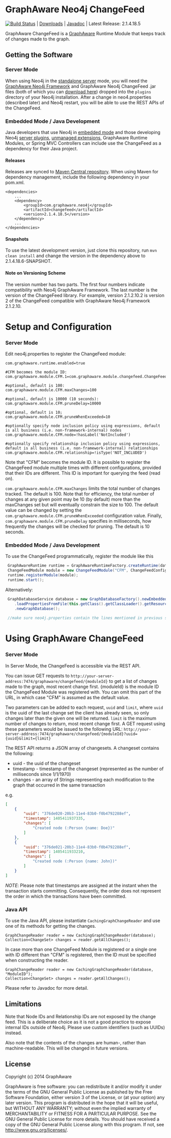 GraphAware Neo4j ChangeFeed
===========================

[![Build Status](https://travis-ci.org/graphaware/neo4j-changefeed.png)](https://travis-ci.org/graphaware/neo4j-changefeed) | <a href="http://graphaware.com/downloads/" target="_blank">Downloads</a> | <a href="http://graphaware.com/site/changefeed/latest/apidocs/" target="_blank">Javadoc</a> | Latest Release: 2.1.4.18.5

GraphAware ChangeFeed is a [GraphAware](https://github.com/graphaware/neo4j-framework) Runtime Module that keeps track of changes made to the graph.

Getting the Software
--------------------

### Server Mode

When using Neo4j in the <a href="http://docs.neo4j.org/chunked/stable/server-installation.html" target="_blank">standalone server</a> mode,
you will need the <a href="https://github.com/graphaware/neo4j-framework" target="_blank">GraphAware Neo4j Framework</a> and GraphAware Neo4j ChangeFeed .jar files (both of which you can <a href="http://graphaware.com/downloads/" target="_blank">download here</a>) dropped
into the `plugins` directory of your Neo4j installation. After a change in neo4.properties (described later) and Neo4j restart, you will be able to use the REST APIs of the ChangeFeed.

### Embedded Mode / Java Development

Java developers that use Neo4j in <a href="http://docs.neo4j.org/chunked/stable/tutorials-java-embedded.html" target="_blank">embedded mode</a>
and those developing Neo4j <a href="http://docs.neo4j.org/chunked/stable/server-plugins.html" target="_blank">server plugins</a>,
<a href="http://docs.neo4j.org/chunked/stable/server-unmanaged-extensions.html" target="_blank">unmanaged extensions</a>,
GraphAware Runtime Modules, or Spring MVC Controllers can include use the ChangeFeed as a dependency for their Java project.

#### Releases

Releases are synced to <a href="http://search.maven.org/#search%7Cga%7C1%7Ca%3A%22changefeed%22" target="_blank">Maven Central repository</a>. When using Maven for dependency management, include the following dependency in your pom.xml.

    <dependencies>
        ...
        <dependency>
            <groupId>com.graphaware.neo4j</groupId>
            <artifactId>changefeed</artifactId>
            <version>2.1.4.18.5</version>
        </dependency>
        ...
    </dependencies>

#### Snapshots

To use the latest development version, just clone this repository, run `mvn clean install` and change the version in the
dependency above to 2.1.4.18.6-SNAPSHOT.

#### Note on Versioning Scheme

The version number has two parts. The first four numbers indicate compatibility with Neo4j GraphAware Framework.
 The last number is the version of the ChangeFeed library. For example, version 2.1.2.10.2 is version 2 of the ChangeFeed
 compatible with GraphAware Neo4j Framework 2.1.2.10.

Setup and Configuration
=======================

### Server Mode

Edit neo4j.properties to register the ChangeFeed module:

```
com.graphaware.runtime.enabled=true

#CFM becomes the module ID:
com.graphaware.module.CFM.1=com.graphaware.module.changefeed.ChangeFeedModuleBootstrapper

#optional, default is 100:
com.graphaware.module.CFM.maxChanges=100

#optional, default is 10000 (10 seconds):
com.graphaware.module.CFM.pruneDelay=10000

#optional, default is 10;
com.graphaware.module.CFM.pruneWhenExceeded=10

#optionally specify node inclusion policy using expressions, default is all business (i.e. non-framework-internal) nodes
com.graphaware.module.CFM.node=!hasLabel('NotIncluded')

#optionally specify relationship inclusion policy using expressions, default is all business (i.e. non-framework-internal) relationships
com.graphaware.module.CFM.relationship=!isType('NOT_INCLUDED')
```

Note that "CFM" becomes the module ID. It is possible to register the ChangeFeed module multiple times with different
configurations, provided that their IDs are different. This ID is important for querying the feed (read on).

`com.graphaware.module.CFM.maxChanges` limits the total number of changes tracked. The default is 100.
Note that for efficiency, the total number of changes at any given point may be 10 (by default) more than the maxChanges
set but will eventually constrain the size to 100. The default value can be changed by setting the `com.graphaware.module.CFM.pruneWhenExceeded`
configuration value. Finally, `com.graphaware.module.CFM.pruneDelay` specifies in milliseconds, how frequently the changes
 will be checked for pruning. The default is 10 seconds.

### Embedded Mode / Java Development

To use the ChangeFeed programmatically, register the module like this

```java
 GraphAwareRuntime runtime = GraphAwareRuntimeFactory.createRuntime(database);  //where database is an instance of GraphDatabaseService
 ChangeFeedModule module = new ChangeFeedModule("CFM", ChangeFeedConfiguration.defaultConfiguration(), database);
 runtime.registerModule(module);
 runtime.start();
```

Alternatively:
```java
 GraphDatabaseService database = new GraphDatabaseFactory().newEmbeddedDatabaseBuilder(pathToDb)
    .loadPropertiesFromFile(this.getClass().getClassLoader().getResource("neo4j.properties").getPath())
    .newGraphDatabase();
 
 //make sure neo4j.properties contain the lines mentioned in previous section
```

Using GraphAware ChangeFeed
===========================

### Server Mode

In Server Mode, the ChangeFeed is accessible via the REST API.

You can issue GET requests to `http://your-server-address:7474/graphaware/changefeed/{moduleId}` to get a list of changes
made to the graph, most recent change first. {moduleId} is the module ID the ChangeFeed Module was registered with. You
can omit this part of the URL, in which case "CFM" is assumed as the default value.

 Two parameters can be added to each request, `uuid` and `limit`, where `uuid` is the uuid of the last change set the client
 has already seen, so only changes later than the given one will be returned. `limit` is the maximum
 number of changes to return, most recent change first. A GET request using these parameters would be issued to the following
 URL: `http://your-server-address:7474/graphaware/changefeed/{moduleId}?uuid={uuid}&limit={limit}`

The REST API returns a JSON array of changesets. A changeset contains the following:

* uuid - the uuid of the changeset
* timestamp - timestamp of the changeset (represented as the number of milliseconds since 1/1/1970)
* changes - an array of Strings representing each modification to the graph that occurred in the same transaction

e.g.
```json
[
    {
        "uuid": "376de020-20b3-11e4-83b0-f0b4792288ef",
        "timestamp": 1405411937335,
        "changes": [
            "Created node (:Person {name: Doe})"
        ]
    },
    {
        "uuid": "376de021-20b3-11e4-83b0-f0b4792288ef",
        "timestamp": 1405411933210,
        "changes": [
            "Created node (:Person {name: John})"
        ]
    }
]
```

*NOTE*: Please note that timestamps are assigned at the instant when the transaction starts committing.
Consequently, the order does not represent the order in which the transactions have been committed. 

### Java API

To use the Java API, please instantiate `CachingGraphChangeReader` and use one of its methods for getting the changes.

```
GraphChangeReader reader = new CachingGraphChangeReader(database);
Collection<ChangeSet> changes = reader.getAllChanges();
```

In case more than one ChangeFeed Module is registered or a single one with ID different than "CFM" is registered, then
the ID must be specified when constructing the reader.

```
GraphChangeReader reader = new CachingGraphChangeReader(database, "ModuleID");
Collection<ChangeSet> changes = reader.getAllChanges();
```

Please refer to Javadoc for more detail.

Limitations
-----------

Note that Node IDs and Relationship IDs are not exposed by the change feed. This is a deliberate choice as it is not a
good practice to expose internal IDs outside of Neo4j. Please use custom identifiers (such as UUIDs) instead.

Also note that the contents of the changes are human-, rather than machine-readable. This will be changed in future
versions.

License
-------

Copyright (c) 2014 GraphAware

GraphAware is free software: you can redistribute it and/or modify it under the terms of the GNU General Public License
as published by the Free Software Foundation, either version 3 of the License, or (at your option) any later version.
This program is distributed in the hope that it will be useful, but WITHOUT ANY WARRANTY; without even the implied
warranty of MERCHANTABILITY or FITNESS FOR A PARTICULAR PURPOSE. See the GNU General Public License for more details.
You should have received a copy of the GNU General Public License along with this program.
If not, see <http://www.gnu.org/licenses/>.
